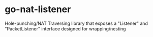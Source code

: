 # go-nat-listener
Hole-punching/NAT Traversing library that exposes a "Listener" and "PacketListener" interface designed for wrapping/nesting

